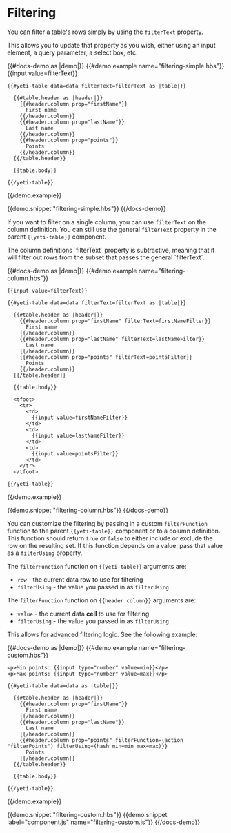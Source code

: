 # Filtering

You can filter a table's rows simply by using the `filterText` property.

This allows you to update that property as you wish, either using an input element, a query parameter, a select box, etc.

{{#docs-demo as |demo|}}
  {{#demo.example name="filtering-simple.hbs"}}
    {{input value=filterText}}

    {{#yeti-table data=data filterText=filterText as |table|}}

      {{#table.header as |header|}}
        {{#header.column prop="firstName"}}
          First name
        {{/header.column}}
        {{#header.column prop="lastName"}}
          Last name
        {{/header.column}}
        {{#header.column prop="points"}}
          Points
        {{/header.column}}
      {{/table.header}}

      {{table.body}}

    {{/yeti-table}}
  {{/demo.example}}

  {{demo.snippet "filtering-simple.hbs"}}
{{/docs-demo}}

If you want to filter on a single column, you can use `filterText` on the column definition.
You can still use the general `filterText` property in the parent `{{yeti-table}}` component.

<aside>
  The column definitions `filterText` property is subtractive, meaning that it will filter out rows
  from the subset that passes the general `filterText`.
</aside>

{{#docs-demo as |demo|}}
  {{#demo.example name="filtering-column.hbs"}}

    {{input value=filterText}}

    {{#yeti-table data=data filterText=filterText as |table|}}

      {{#table.header as |header|}}
        {{#header.column prop="firstName" filterText=firstNameFilter}}
          First name
        {{/header.column}}
        {{#header.column prop="lastName" filterText=lastNameFilter}}
          Last name
        {{/header.column}}
        {{#header.column prop="points" filterText=pointsFilter}}
          Points
        {{/header.column}}
      {{/table.header}}

      {{table.body}}

      <tfoot>
        <tr>
          <td>
            {{input value=firstNameFilter}}
          </td>
          <td>
            {{input value=lastNameFilter}}
          </td>
          <td>
            {{input value=pointsFilter}}
          </td>
        </tr>
      </tfoot>

    {{/yeti-table}}
  {{/demo.example}}

  {{demo.snippet "filtering-column.hbs"}}
{{/docs-demo}}

You can customize the filtering by passing in a custom `filterFunction` function to the parent `{{yeti-table}}` component or to a column definition.
This function should return `true` or `false` to either include or exclude the row on the resulting set.
If this function depends on a value, pass that value as a `filterUsing` property.

The `filterFunction` function on `{{yeti-table}}` arguments are:
- `row` - the current data row to use for filtering
- `filterUsing` - the value you passed in as `filterUsing`

The `filterFunction` function on `{{header.column}}` arguments are:
- `value` - the current data **cell** to use for filtering
- `filterUsing` - the value you passed in as `filterUsing`

This allows for advanced filtering logic. See the following example:

{{#docs-demo as |demo|}}
  {{#demo.example name="filtering-custom.hbs"}}

    <p>Min points: {{input type="number" value=min}}</p>
    <p>Max points: {{input type="number" value=max}}</p>

    {{#yeti-table data=data as |table|}}

      {{#table.header as |header|}}
        {{#header.column prop="firstName"}}
          First name
        {{/header.column}}
        {{#header.column prop="lastName"}}
          Last name
        {{/header.column}}
        {{#header.column prop="points" filterFunction=(action "filterPoints") filterUsing=(hash min=min max=max)}}
          Points
        {{/header.column}}
      {{/table.header}}

      {{table.body}}

    {{/yeti-table}}

  {{/demo.example}}

  {{demo.snippet "filtering-custom.hbs"}}
  {{demo.snippet label="component.js" name="filtering-custom.js"}}
{{/docs-demo}}
